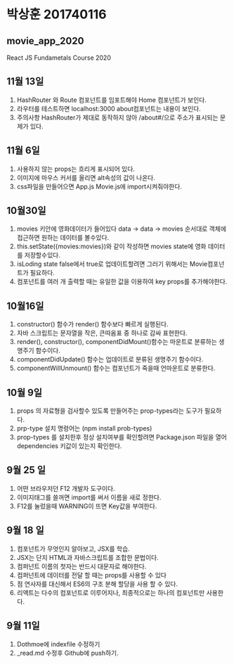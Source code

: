 # 박상훈 201740116
## movie_app_2020
React JS Fundametals Course 2020

## 11월 13일
1. HashRouter 와 Route 컴포넌트를 임포트해야 Home 컴포넌트가 보인다.
2. 라우터를 테스트하면 localhost:3000 about컴포넌트는 내용이 보인다.
3. 주의사항 HashRouter가 제대로 동작하지 않아 /about#/으로 주소가 표시되는 문제가 있다.



## 11월 6일
 1. 사용하지 않는 props는 흐리게 표시되어 있다.
 2. 이미지에 마우스 커서를 올리면 alt속성의 값이 나온다.
 3. css파일을 만들어으면 App.js Movie.js에 import시켜줘야한다.


## 10월30일
1. movies 키안에 영화데이터가 들어있다 data -> data -> movies 순서대로 객체에 접근하면 원하는 데이터를 볼수있다.
2. this.setState({movies:movies})와 같이 작성하면 movies state에 영화 데이터를 저장할수있다.
3. isLoding state false에서 true로 업데이트할려면  그러기 위해서는 Movie컴포넌트가 필요하다.
4. 컴포넌트를 여러 개 출력할 때는 유일한 값을 이용하여 key props를 추가해야한다.



## 10월16일
1. constructor() 함수가 render() 함수보다 빠르게 실행된다.
2. 자바 스크립트는 문자열을 작은, 큰따옴표 중 하나로 감싸 표현한다.
3. render(), constructor(), componentDidMount()함수는 마운트로 분류하는 생명주기 함수이다.
4. componentDidUpdate() 함수는 업데이트로 분류된 생명주기 함수이다.
5. componentWillUnmount() 함수는 컴포넌트가 죽을때 언마운트로 분류한다.

## 10월 9일
1. props 의 자료형을 검사할수 있도록 만들어주는 prop-types라는 도구가 필요하다.
2. prp-type 설치 명령어는 (npm install prob-types)
3. prop-types 를 설치한후 정상 설치여부를 확인할려면 Package.json 파일을 열어 dependencies 키값이 있는지 확인한다.


## 9월 25 일
1.  어떤 브라우저던 F12 개발자 도구이다.
2.  이미지태그를 쓸꺼면 import를 써서 이름을 새로 정한다.
3.  F12를 눌렀을때 WARNING이 뜨면 Key값을 부여한다.


## 9월 18 일
1. 컴포넌트가 무엇인지 알아보고, JSX를 학습.
2. JSX는 단지 HTML과 자바스크립트를 조합한 문법이다.
3. 컴퍼넌트 이름의 첫자는 반드시 대문자로 해야한다.
4. 컴퍼넌트에 데이터를 전달 할 때는 props를 사용할 수 있다
5. 점 연사자를 대신해서 ES6의 구조 분해 할당을 사용 할 수 있다.
6. 리액트는 다수의 컴포넌트로 이루어지나, 최종적으로는 하나의 컴포넌트만 사용한다.


## 9월 11일
1. Dothmoe에 indexfile 수정하기
2. _read.md 수정후 Github에 push하기.